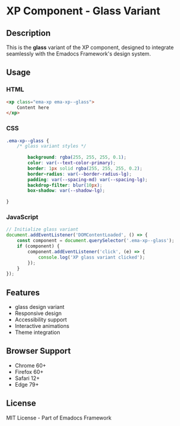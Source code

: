 # XP Component - Glass Variant

## Description
This is the **glass** variant of the XP component, designed to integrate seamlessly with the Emadocs Framework's design system.

## Usage

### HTML
```html
<xp class="ema-xp ema-xp--glass">
    Content here
</xp>
```

### CSS
```css
.ema-xp--glass {
    /* glass variant styles */
    
        background: rgba(255, 255, 255, 0.1);
        color: var(--text-color-primary);
        border: 1px solid rgba(255, 255, 255, 0.2);
        border-radius: var(--border-radius-lg);
        padding: var(--spacing-md) var(--spacing-lg);
        backdrop-filter: blur(10px);
        box-shadow: var(--shadow-lg);
    
}
```

### JavaScript
```javascript
// Initialize glass variant
document.addEventListener('DOMContentLoaded', () => {
    const component = document.querySelector('.ema-xp--glass');
    if (component) {
        component.addEventListener('click', (e) => {
            console.log('XP glass variant clicked');
        });
    }
});
```

## Features
- glass design variant
- Responsive design
- Accessibility support
- Interactive animations
- Theme integration

## Browser Support
- Chrome 60+
- Firefox 60+
- Safari 12+
- Edge 79+

## License
MIT License - Part of Emadocs Framework
